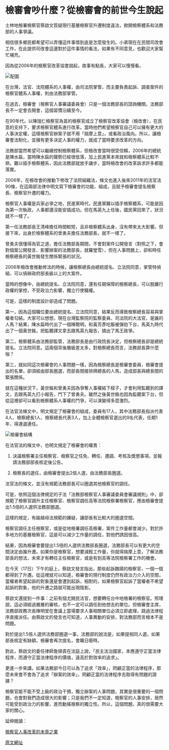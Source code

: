 # 檢審會吵什麼？從檢審會的前世今生說起

士林地檢署檢察官蔡啟文質疑現行基層檢察官升遷制度違法，掀開檢察體系和法務部的人事爭議。

相信很多鄉民都希望可以弄懂這件事情到底是怎麼發生的。小弟現在在民間司改會工作，在此提供司改會這邊對於這件事情的看法，如果有不同意見，也歡迎大家幫忙補充。

因為從2006年的檢察官改革協會說起，故事有點長，大家可以慢慢看。

![配圖](http://www.jrf.org.tw/newjrf/img/20141215.jpg "配圖")


在台灣，法官、法院體系的人事權，由司法院掌管，而主要負責起訴、調查案件的檢察官體系人事權，則由法務部掌管。

在過去，檢審會（檢察官人事審議委員會）只是一個法務部長的諮詢機關。法務部長不一定會去開會，這個習慣沿續至今。

在90年代，以陳瑞仁檢察官為首的檢察官成立了檢察官改革協會（檢改會），在民意的支持下，要求檢察官體系進行改革。當時他們希望檢察官自己可以擁有更大的人事決定權，這樣檢察官辦案子就不用「揣摩上意」，或看政治風向。所以，讓檢審會法制化，並擁有更多決定人事的權力，就成了當時要求改革的方向。

法務部當然希望可以繼續控制檢察體系，但檢改會當時很受信賴，2006年的總統是陳水扁，當時陳水扁的聲勢已經很低落，加上民進黨本來就和檢察體系比較不熟，難以插手檢察體系，因此法務部就放手讓步，當時檢改會的改革訴求許多都能落實。

2006年，在檢改會的推動下修改了法院組織法，條文也進入後來2011年的法官法90條，在這兩部法律中明文寫下檢審會的功能、組成，且賦予檢審會提名檢察長、檢察官升遷的權力。

檢察官人事權是兵家必爭之地，民進黨時代，民進黨難以插手檢察體系，可能是因為第一次執政，人事都還沒能安插成功。但在馬英九上任後，國民黨回來了，狀況就不一樣了。

第一任法務部長王清峰擔任時間較短，且非檢察體系出身，沒有帶來太大影響。但接下來，出身於檢察體系的曾勇夫擔任法務部長，就不一樣了。

曾勇夫很懂得為官之道，擔任法務部長期間，不會對案件公開發言（對照之下，會對個案公開發言、影響辦案的法務部長，就羅瑩雪），但在人事問題上，卻和時任檢察總長的黃世銘發生關係緊張的狀況。

2006年檢改會推動修法的時候，讓檢察總長由總統提名、立法院同意，掌管特偵組，可以偵辦政府部長級以上的大案件。

當時的想像中，由總統提名、立法院同意，還有任期保障的檢察總長，可以脫離行政權的掌控，不受政治力影響，獨立行使職權。

可是，這樣的制度設計卻造成了問題。

第一，因為這個職位要由總統提名、立法院同意，結果反而導致檢察總長容易與掌權者勾結。大家可以想想，現在台灣監察院的監察委員、司法院的大法官，是誰的人馬？結果，陳水扁時代出了一個陳聰明，和黃芳彥吃飯被彈劾下台，馬英九時代出了一個黃世銘，把監聽譯文拿去跟馬英九報告，搞出了馬王政爭。

第二，檢察體系由法務部監管，法務部長是由行政院長決定，但檢察總長卻是總統提名、立法院同意。這兩個背後層級差太多，對檢察總長而言，法務部長算什麼咖？

第三，就如同這次檢審會的人事問題一樣，因為檢察總長是檢審會委員，檢審會提出的名單，卻須經由部長圈選，而部長間接排擠總長的人馬，造成部長與總長間的緊張關係。

就在這種狀況下，黃世銘和曾勇夫因為爭奪人事權結下樑子，才會利用監聽到的譯文，去跟馬英九打小報告，鬥下了曾勇夫。雖然之後黃世銘也因為監聽案下台，但從這裡卻可以看到檢察體系人事權的鬥爭，可以演變得多麼激烈。

在法官法條文中，明文規定了檢審會的組成，委員有17人，其中法務部長指派代表4人、檢察總長1人、檢察總長代表3人，加上全體檢察官選出的9名代表，任期1年，得連選連任。

![檢審會結構](http://billy3321.github.io/images/moj01.jpg "檢審會結構")

在法官法的條文中，也明文規定了檢審會的權責：

1. 決議檢察署主任檢察官、檢察官之任免、轉任、遷調、考核及獎懲事項，並報請法務部部長核定後公告。

2. 檢察長的選任，由檢審會提出2倍人選，由法務部長圈選。

法官法的條文，並沒有規範法務部長可以圈選其他檢察官的調任。

可是，依照這個法律規定的子法「法務部檢察官人事審議委員會審議規則」中，卻規範了檢察官調升主任檢察官、檢察官調任高等法院檢察署檢察官，應由檢審會提出1.5倍的人選供法務部圈選。

這樣的規定，有踰越母法規範的嫌疑，讓部長有比較大的圈選空間。

檢察官調任主任檢察官，或是從地檢署調任高檢署，案件工作量都會減少。對於許多地方的基層檢察官，這是可以減少工作量的調任，對他們誘因很高。

結果，因為檢審會要提出1.5倍的人選供法務部長圈選，法務部長可以有更大的空間決定由誰升遷。如果你是檢察官，想要減輕工作量，你就得揣摩上意，了解法務部長的想法，未來才有轉任主任檢察官，或是有到高等法院檢察署工作的機會。

在今天（17日）下午的庭上，蔡啟文發言指出，那些起訴魏揚的檢察官，一個一個都得到了升遷。從這裡就可以知道，檢審會的現行制度仍然有政治力介入的空間，當權者希望起訴的對象還是會遭到起訴，相對的，如果檢察官起訴了當權者不希望起訴的對象，他的升遷之路就可能出現陰影。

蔡啟文還提到一件事：之前有個尤開民法官，想要轉任台中地檢署的檢察官。照理說，這必須經過層層的審核，也不一定可以調任到他想去的單位。但檢審會主席，法務部政務次長陳明堂在會議上當場要求人事相關單位必須立即處理，跳過法律程序直接派任。由蔡啟文的發言也可知道，人事異動的安排，對法務部而言根本不是問題。

對於提出1.5倍人選供法務部圈選一事，法務部的說法是，如果提相同人選，如果部長核定有缺額，檢審會再次提名，會曠日廢時。

對此，蔡啟文的委任律師詹順貴在法庭上說，「民主法治國家，本應遵守正當法律程序，而遵守正當法律程序的價值，遠高於對效率的追求」。

更進一步來講，如果法務部今日可以為了追求「效率」，罔顧正當的法律程序，那麼未來會不會為了追求「辦案的效率」，罔顧正當的法律程序去取得有問題的證據？

檢察官能不能不受上級的政治干預，獨立辦案的人事問題，其實是很重要的一個問題，也會對我們造成很大的影響；只是我們不一定知道，檢察官的人事安排，居然可能受到政治力的影響，進而動搖檢察的獨立性。所以，這個問題，真的很需要大家的關心。

延伸閱讀：

[檢察官人事改革的未竟之業](http://www.jrf.org.tw/newjrf/index_new2014.asp?id=4428)

[原文網址](https://www.ptt.cc/bbs/Gossiping/M.1437145358.A.837.html)